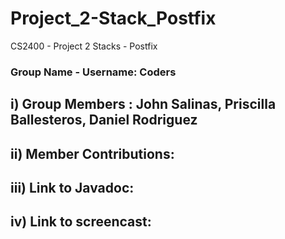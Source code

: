 # Project_2-Stack_Postfix
CS2400 - Project 2 Stacks - Postfix
### Group Name - Username: Coders

## i) Group Members : John Salinas, Priscilla Ballesteros, Daniel Rodriguez

## ii) Member Contributions:

## iii) Link to Javadoc:

## iv) Link to screencast:

